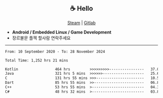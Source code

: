 <h2 align="center"> ☕ Hello </h2>

<p align="center">
  <a href="https://steamcommunity.com/id/Niforances/">Steam</a> |
  <a href="https://gitlab.com/niforances">Gitlab</a>
</p>

 - **Android / Embedded Linux / Game Development**
 - 장르불문 플젝 할사람 연락주세요

------

<!--START_SECTION:waka-->

```txt
From: 10 September 2020 - To: 28 November 2024

Total Time: 1,252 hrs 21 mins

Kotlin                 464 hrs         >>>>>>>>>----------------   37.05 %
Java                   321 hrs 5 mins  >>>>>>-------------------   25.64 %
C                      131 hrs 55 mins >>>----------------------   10.53 %
Dart                   85 hrs 55 mins  >>-----------------------   06.86 %
C++                    53 hrs 55 mins  >------------------------   04.31 %
C#                     48 hrs 32 mins  >------------------------   03.88 %
```

<!--END_SECTION:waka-->
